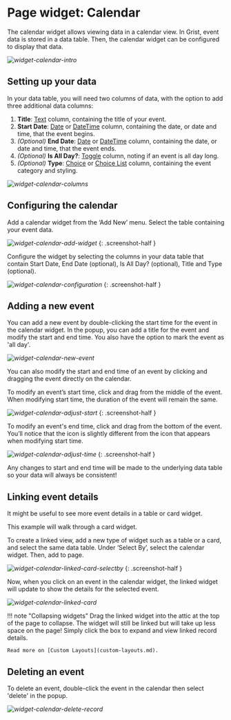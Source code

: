 # Page widget: Calendar

The calendar widget allows viewing data in a calendar view. In Grist, event data is stored in a data table. Then, the calendar widget can be configured to display that data.

*![widget-calendar-intro](../images/widget-calendar/widget-calendar-intro.png)*

## Setting up your data

In your data table, you will need two columns of data, with the option to add three additional data columns:

1. **Title**: [Text](col-types.md#text-columns) column, containing the title of your event.
2. **Start Date**: [Date](col-types.md#date-columns) or [DateTime](col-types.md#datetime-columns) column, containing the date, or date and time, that the event begins.
3. *(Optional)* **End Date**: [Date](col-types.md#date-columns) or [DateTime](col-types.md#datetime-columns) column, containing the date, or date and time, that the event ends.
4. *(Optional)* **Is All Day?**: [Toggle](col-types.md#toggle-columns) column, noting if an event is all day long.
5. *(Optional)* **Type**: [Choice](col-types.md#choice-columns) or [Choice List](col-types.md#choice-list-columns) column, containing the event category and styling.

*![widget-calendar-columns](../images/widget-calendar/widget-calendar-columns.png)*

## Configuring the calendar

Add a calendar widget from the ‘Add New’ menu. Select the table containing your event data.

*![widget-calendar-add-widget](../images/widget-calendar/widget-calendar-add-widget.png)*
{: .screenshot-half }

Configure the widget by selecting the columns in your data table that contain Start Date, End Date (optional), Is All Day? (optional), Title and Type (optional).

*![widget-calendar-configuration](../images/widget-calendar/widget-calendar-configuration.png)*
{: .screenshot-half }

## Adding a new event

You can add a new event by double-clicking the start time for the event in the calendar widget. In the popup, you can add a title for the event and modify the start and end time. You also have the option to mark the event as 'all day'. 

*![widget-calendar-new-event](../images/widget-calendar/widget-calendar-new-event.png)*

You can also modify the start and end time of an event by clicking and dragging the event directly on the calendar.

To modify an event’s start time, click and drag from the middle of the event. When modifying start time, the duration of the event will remain the same. 

*![widget-calendar-adjust-start](../images/widget-calendar/widget-calendar-adjust-start.png)*
{: .screenshot-half }

To modify an event's end time, click and drag from the bottom of the event. You’ll notice that the icon is slightly different from the icon that appears when modifying start time. 

*![widget-calendar-adjust-time](../images/widget-calendar/widget-calendar-adjust-time.png)*
{: .screenshot-half }

Any changes to start and end time will be made to the underlying data table so your data will always be consistent!

## Linking event details

It might be useful to see more event details in a table or card widget.

This example will walk through a card widget.

To create a linked view, add a new type of widget such as a table or a card, and select the same data table. Under ‘Select By’, select the calendar widget. Then, add to page.

*![widget-calendar-linked-card-selectby](../images/widget-calendar/widget-calendar-linked-card-selectby.png)*
{: .screenshot-half }

Now, when you click on an event in the calendar widget, the linked widget will update to show the details for the selected event.

*![widget-calendar-linked-card](../images/widget-calendar/widget-calendar-linked-card.png)*

!!! note "Collapsing widgets"
    Drag the linked widget into the attic at the top of the page to collapse. The widget will still be linked but will take up less space on the page! Simply click the box to expand and view linked record details.

    Read more on [Custom Layouts](custom-layouts.md).

## Deleting an event
To delete an event, double-click the event in the calendar then select 'delete' in the popup.

*![widget-calendar-delete-record](../images/widget-calendar/widget-calendar-delete-record.png)*

